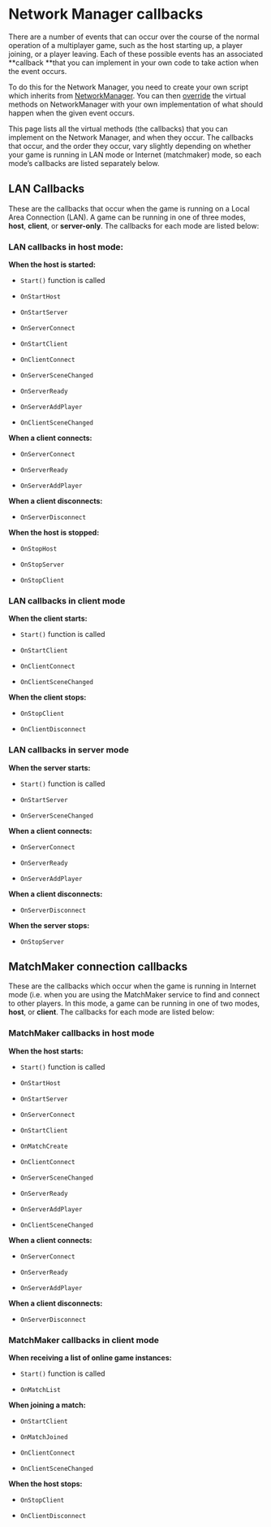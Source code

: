 # Network Manager callbacks

There are a number of events that can occur over the course of the normal operation of a multiplayer game, such as the host starting up, a player joining, or a player leaving. Each of these possible events has an associated **callback **that you can implement in your own code to take action when the event occurs.

To do this for the Network Manager, you need to create your own script which inherits from [NetworkManager](ScriptRef:Networking.NetworkManager). You can then [override](https://docs.microsoft.com/en-us/dotnet/csharp/language-reference/keywords/override) the virtual methods on NetworkManager with your own implementation of what should happen when the given event occurs. 

This page lists all the virtual methods (the callbacks) that you can implement on the Network Manager, and when they occur. The callbacks that occur, and the order they occur, vary slightly depending on whether your game is running in LAN mode or Internet (matchmaker) mode, so each mode’s callbacks are listed separately below.



## LAN Callbacks

These are the callbacks that occur when the game is running on a Local Area Connection (LAN). A game can be running in one of three modes, **host**, **client**, or **server-only**. The callbacks for each mode are listed below:

### LAN callbacks in host mode:

**When the host is started:**

* `Start()` function is called

* `OnStartHost`

* `OnStartServer`

* `OnServerConnect`

* `OnStartClient`

* `OnClientConnect`

* `OnServerSceneChanged`

* `OnServerReady`

* `OnServerAddPlayer`

* `OnClientSceneChanged`

**When a client connects:**

* `OnServerConnect`

* `OnServerReady`

* `OnServerAddPlayer`

**When a client disconnects:**

* `OnServerDisconnect`

**When the host is stopped:**

* `OnStopHost`

* `OnStopServer`

* `OnStopClient`

### LAN callbacks in client mode

**When the client starts:**

* `Start()` function is called

* `OnStartClient`

* `OnClientConnect`

* `OnClientSceneChanged`

**When the client stops:**

* `OnStopClient`

* `OnClientDisconnect`

### LAN callbacks in server mode

**When the server starts:**

* `Start()` function is called

* `OnStartServer`

* `OnServerSceneChanged`

**When a client connects:**

* `OnServerConnect`

* `OnServerReady`

* `OnServerAddPlayer`

**When a client disconnects:**

* `OnServerDisconnect`

**When the server stops:**

* `OnStopServer`

## MatchMaker connection callbacks

These are the callbacks which occur when the game is running in Internet mode (i.e. when you are using the MatchMaker service to find and connect to other players. In this mode, a game can be running in one of two modes, **host**, or **client**. The callbacks for each mode are listed below:

### MatchMaker callbacks in host mode

**When the host starts:**

* `Start()` function is called

* `OnStartHost`

* `OnStartServer`

* `OnServerConnect`

* `OnStartClient`

* `OnMatchCreate`

* `OnClientConnect`

* `OnServerSceneChanged`

* `OnServerReady`

* `OnServerAddPlayer`

* `OnClientSceneChanged`


**When a client connects:**

* `OnServerConnect`

* `OnServerReady`

* `OnServerAddPlayer`


**When a client disconnects:**

* `OnServerDisconnect`

### MatchMaker callbacks in client mode

**When receiving a list of online game instances:**

* `Start()` function is called

* `OnMatchList`

**When joining a match:**

* `OnStartClient`

* `OnMatchJoined`

* `OnClientConnect`

* `OnClientSceneChanged`

**When the host stops:**

* `OnStopClient`

* `OnClientDisconnect`
